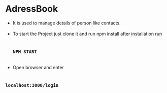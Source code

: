 # AdressBook
<ul>
  <li>It is used to manage details of person like contacts.</li><br>
<li>To start the Project just clone it and run npm install after installation run </li><br>

### `NPM START`
  
  <br>
<li>Open browser and enter</li><br>
</ul>

### `localhost:3000/login`

